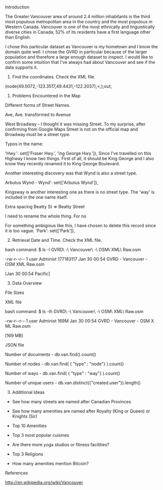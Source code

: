 Introduction

The Greater Vancouver area of around 2.4 million inhabitants is the third most populous metropolitan area in the country and the most populous in Western Canada. 
Vancouver is one of the most ethnically and linguistically diverse cities in Canada; 52% of its residents have a first language other than English.

I chose this particular dataset as Vancouver is my hometown and I know the domain quite well. I chose the GVRD in particular because of the larger population and therefore a large enough dataset to inspect. I would like to confirm some intuition that I've always had about Vancouver and see if the data supports it. 


1. Find the coordinates. Check the XML file.

(node(49.0072,-123.3517,49.4431,-122.2037);<;);out;

1. Problems Encountered in the Map

Different forms of Street Names.

Ave, Ave. transformed to Avenue

West Broadway - I thought it was missing Street. To my surprise, after confirming from Google Maps Street is not on the official map and Broadway must be a street type.

Typos in the name:

'Hwy.': set(['Fraser Hwy.', 'ing George Hwy.']),
Since I've travelled on this Highway I know two things.
First of all, it should be King George and I also know they recently renamed it
to King George Boulevard. 

Another interesting discovery was that Wynd is also a street type. 

Arbutus Wynd - Wynd': set(['Arbutus Wynd']),

Kingsway is another interesting one as there is no street type. The 'way' is included in the one name itself.

Extra spacing
 Beatty St =>  Beatty Street



I need to rename the whole thing. For no

For something ambigious like this, I have chosen to delete this record since it is too vague.
'Park': set(['Park']),





2. Retrieval Date and Time. Check the XML file.

bash command: $ ls -l GVRD\ -\ Vancouver\ -\ OSM\ XML\ Raw.osm

-rw-r--r--    1 user     Administ 177183117 Jan 30 00:54 GVRD - Vancouver - OSM
XML Raw.osm

[Jan 30 00:54 Pacific]

3. Data Overview

File Sizes 

XML file

bash command: $ ls -lh GVRD\ -\ Vancouver\ -\ OSM\ XML\ Raw.osm

-rw-r--r--    1 user     Administ     169M Jan 30 00:54 GVRD - Vancouver - OSM X
ML Raw.osm

[169 MB]



JSON file

Number of documents  -  db.van.find().count()

Number of nodes -		db.van.find( { "type" : "node"} ).count()

Number of ways -		db.van.find( { "type" : "way"} ).count()

Number of unique users - db.van.distinct({"created.user"}).length()


3. Additional Ideas

- See how many streets are named after Canadian Provinces

- See how many amenities are named after Royalty (King or Queen) or Knights (Sir)

- Top 10 Amenities

- Top 3 most popular cuisines

- Are there more yoga studios or fitness facilities?

- Top 3 Religions

- How many amenities mention Bitcoin?



References

http://en.wikipedia.org/wiki/Vancouver







